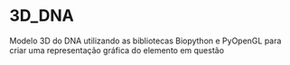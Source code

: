 # 3D_DNA

Modelo 3D do DNA utilizando as bibliotecas Biopython e  PyOpenGL para criar uma representação gráfica do elemento em questão
